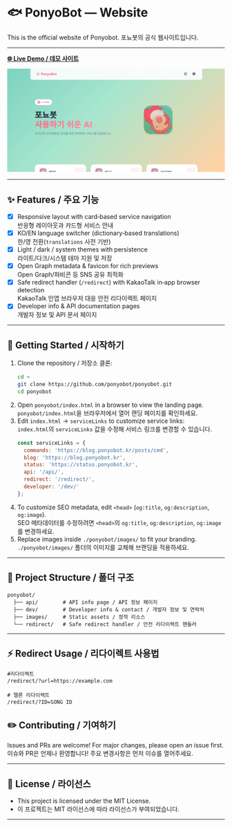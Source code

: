 # 🐟 PonyoBot — Website

This is the official website of Ponyobot.
포뇨봇의 공식 웹사이트입니다.

---

[**🌐 Live Demo / 데모 사이트**](https://ponyobot.kr)

![Preview Image](/images/home.png)

---

## ✨ Features / 주요 기능

- [x] Responsive layout with card‑based service navigation  
  반응형 레이아웃과 카드형 서비스 안내
- [x] KO/EN language switcher (dictionary‑based translations)  
  한/영 전환(`translations` 사전 기반)
- [x] Light / dark / system themes with persistence  
  라이트/다크/시스템 테마 지원 및 저장
- [x] Open Graph metadata & favicon for rich previews  
  Open Graph/파비콘 등 SNS 공유 최적화
- [x] Safe redirect handler (`/redirect`) with KakaoTalk in‑app browser detection  
  KakaoTalk 인앱 브라우저 대응 안전 리다이렉트 페이지
- [x] Developer info & API documentation pages  
  개발자 정보 및 API 문서 페이지

---

## 🚀 Getting Started / 시작하기

1. Clone the repository / 저장소 클론:
   ```sh
   cd ~
   git clone https://github.com/ponyobot/ponyobot.git
   cd ponyobot
   ```
2. Open `ponyobot/index.html` in a browser to view the landing page.  
   `ponyobot/index.html`을 브라우저에서 열어 랜딩 페이지를 확인하세요.
3. Edit `index.html` → `serviceLinks` to customize service links:  
   `index.html`의 `serviceLinks` 값을 수정해 서비스 링크를 변경할 수 있습니다.
   ```js
   const serviceLinks = {
     commands: 'https://blog.ponyobot.kr/posts/cmd',
     blog: 'https://blog.ponyobot.kr',
     status: 'https://status.ponyobot.kr',
     api: '/api/',
     redirect: '/redirect/',
     developer: '/dev/'
   };
   ```
4. To customize SEO metadata, edit `<head>` (`og:title`, `og:description`, `og:image`).  
   SEO 메타데이터를 수정하려면 `<head>`의 `og:title`, `og:description`, `og:image`를 변경하세요.
5. Replace images inside `./ponyobot/images/` to fit your branding.  
   `./ponyobot/images/` 폴더의 이미지를 교체해 브랜딩을 적용하세요.

---

## 🧭 Project Structure / 폴더 구조

```text
ponyobot/
  ├── api/        # API info page / API 정보 페이지
  ├── dev/        # Developer info & contact / 개발자 정보 및 연락처
  ├── images/     # Static assets / 정적 리소스
  └── redirect/   # Safe redirect handler / 안전 리다이렉트 핸들러
```

---

## ⚡ Redirect Usage / 리다이렉트 사용법

```text
#리다이렉트
/redirect/?url=https://example.com

# 멜론 리다이렉트
/redirect/?ID=SONG ID
```

## ✏️ Contributing / 기여하기

Issues and PRs are welcome! For major changes, please open an issue first.  
이슈와 PR은 언제나 환영합니다! 주요 변경사항은 먼저 이슈를 열어주세요.

---

## 📄 License / 라이선스

- This project is licensed under the MIT License.
- 이 프로젝트는 MIT 라이선스에 따라 라이선스가 부여되었습니다.

---
